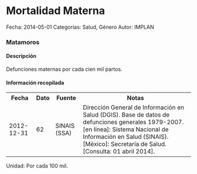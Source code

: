 Mortalidad Materna
=====

Fecha: 2014-05-01
Categorías: Salud, Género
Autor: IMPLAN

### Matamoros

#### Descripción

Defunciones maternas por cada cien mil partos.

#### Información recopilada

<table class="table table-hover table-bordered">
  <tr><th>Fecha</th><th>Dato</th><th>Fuente</th><th>Notas</th></tr>
  <tr><td>2012-12-31</td><td>62</td><td>SINAIS (SSA)</td><td>Dirección General de Información en Salud (DGIS). Base de datos de defunciones generales 1979-2007. [en línea]: Sistema Nacional de Información en Salud (SINAIS). [México]: Secretaría de Salud. <http://www.sinais.salud.gob.mx> [Consulta: 01 abril 2014].</td></tr>
</table>

Unidad: Por cada 100 mil.
